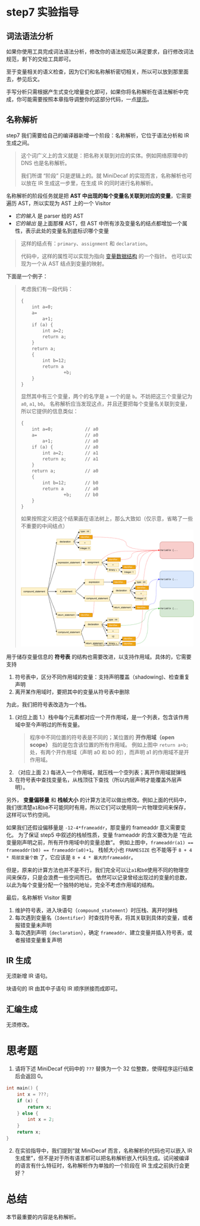# step7 实验指导

## 词法语法分析
如果你使用工具完成词法语法分析，修改你的语法规范以满足要求，自行修改词法规范，剩下的交给工具即可。

至于变量相关的语义检查，因为它们和名称解析密切相关，所以可以放到那里面去，参见后文。

手写分析只需根据产生式变化增量变化即可，如果你将名称解析在语法解析中完成，你可能需要按照本章指导调整你的这部分代码，一点[提示](./manual-parser.md)。

## 名称解析
step7 我们需要给自己的编译器新增一个阶段：名称解析，它位于语法分析和 IR 生成之间。
> 这个词广义上的含义就是：把名称关联到对应的实体。例如网络原理中的 DNS 也是名称解析。
>
> 我们所谓 “阶段” 只是逻辑上的。就 MiniDecaf 的实现而言，名称解析也可以放在 IR 生成这一步里，在生成 IR 的同时进行名称解析。

名称解析的阶段任务就是把 **AST 中出现的每个变量名关联到对应的变量**，它需要遍历 AST，所以实现为 AST 上的一个 Visitor
* *它的输入* 是 parser 给的 AST
* *它的输出* 是上面那棵 AST，但 AST 中所有涉及变量名的结点都增加一个属性，表示此处的变量名到底标识哪个变量
> 这样的结点有：`primary`、`assignment` 和 `declaration`。
>
> 代码中，这样的属性可以实现为指向 [变量数据结构](../lab5/stackframe.md#变量声明) 的一个指针。
> 也可以实现为一个从 AST 结点到变量的映射。

下面是一个例子：
> 考虑我们有一段代码：
> ```
> {
>     int a=0;
>     a=
>         a+1;
>     if (a) {
>         int a=2;
>         return a;
>     }
>     return a;
>     {
>         int b=12;
>         return a
>                 +b;
>     }
> }
> ```
> 显然其中有三个变量，两个的名字是 `a` 一个的是 `b`。不妨把这三个变量记为 `a0`, `a1`, `b0`。
> 名称解析应当发现这点，并且还要把每个变量名关联到变量，所以它提供的信息类似：
> ```
> {
>     int a=0;            // a0
>     a=                  // a0
>         a+1;            // a0
>     if (a) {            // a0
>         int a=2;        // a1
>         return a;       // a1
>     }
>     return a;           // a0
>     {
>         int b=12;       // b0
>         return a        // a0
>                 +b;     // b0
>     }
> }
> ```
> 如果按照定义把这个结果画在语法树上，那么大致如（仅示意，省略了一些不重要的中间结点）
> ![](./pics/namer.svg)

用于储存变量信息的 **符号表** 的结构也需要改进，以支持作用域。具体的，它需要支持
1. 符号表中，区分不同作用域的变量：支持声明覆盖（shadowing)、检查重复声明
2. 离开某作用域时，要把其中的变量从符号表中删除

为此，我们把符号表改造为一个栈。
1. (对应上面 1.）栈中每个元素都对应一个开作用域，是一个列表，包含该作用域中至今声明过的所有变量。
    > 程序中不同位置的符号表是不同的；某位置的 **开作用域（open scope）** 指的是包含该位置的所有作用域。
    > 例如上图中 `return a+b;` 处，有两个开作用域（声明 a0 和 b0 的），而声明 a1 的作用域不是开作用域。
2. （对应上面 2.) 每进入一个作用域，就压栈一个空列表；离开作用域就弹栈
3. 在符号表中查找变量名，从栈顶往下查找（所以内层声明才能覆盖外层声明）。

另外， **变量偏移量** 和 **栈帧大小** 的计算方法可以做出修改。例如上面的代码中，我们很清楚`a1`和`b0`不可能同时有用，所以它们可以使用同一片物理空间来保存，这样可以节约空间。

如果我们还假设偏移量是 `-12-4*frameaddr`，那变量的 frameaddr 意义需要变化。
为了保证 step5 中叙述的栈帧性质，变量 frameaddr 的含义要改为是 “在此变量刚声明之前，所有开作用域中的变量总数”。
例如上图中，`frameaddr(a1) == frameaddr(b0) == frameaddr(a0)+1`。
栈帧大小也 `FRAMESIZE` 也不能等于 `8 + 4 * 局部变量个数` 了，它应该是 `8 + 4 * 最大的frameaddr`。

但是，原来的计算方法也并不是不行，我们完全可以让`a1`和`b0`使用不同的物理空间来保存，只是会浪费一些空间而已。
依然可以记录曾经出现过的变量的总数，以此为每个变量分配一个独特的地址，完全不考虑作用域的结构。

最后，名称解析 Visitor 需要
1. 维护符号表，进入块语句（`compound_statement`）时压栈、离开时弹栈
2. 每次遇到变量名（`Identifier`）时查找符号表，将其关联到具体的变量，或者报错变量未声明
3. 每次遇到声明（`declaration`），确定 `frameaddr`、建立变量并插入符号表，或者报错变量重复声明


## IR 生成
无须新增 IR 语句。

块语句的 IR 由其中子语句 IR 顺序拼接而成即可。

## 汇编生成
无须修改。

# 思考题
1. 请将下述 MiniDecaf 代码中的 `???` 替换为一个 32 位整数，使得程序运行结束后会返回 0。
```c++
int main() {
    int x = ???;
    if (x) {
        return x;
    } else {
        int x = 2;
    }
    return x;
}
```

2. 在实验指导中，我们提到“就 MiniDecaf 而言，名称解析的代码也可以嵌入 IR 生成里”，但不是对于所有语言都可以把名称解析嵌入代码生成。试问被编译的语言有什么特征时，名称解析作为单独的一个阶段在 IR 生成之前执行会更好？

# 总结
本节最重要的内容是名称解析。
